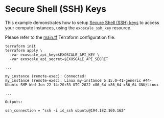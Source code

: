 # Secure Shell (SSH) Keys

This example demonstrates how to setup
[Secure Shell (SSH) keys](https://community.exoscale.com/documentation/compute/ssh-keypairs/)
to access your compute instances, using the `exoscale_ssh_key` resource.

Please refer to the [main.tf](./main.tf) Terraform configuration file.

```console
terraform init
terraform apply \
  -var exoscale_api_key=$EXOSCALE_API_KEY \
  -var exoscale_api_secret=$EXOSCALE_API_SECRET

...

my_instance (remote-exec): Connected!
my_instance (remote-exec): Linux my-instance 5.15.0-41-generic #44-Ubuntu SMP Wed Jun 22 14:20:53 UTC 2022 x86_64 x86_64 x86_64 GNU/Linux

...

Outputs:

ssh_connection = "ssh -i id_ssh ubuntu@194.182.160.162"
```
